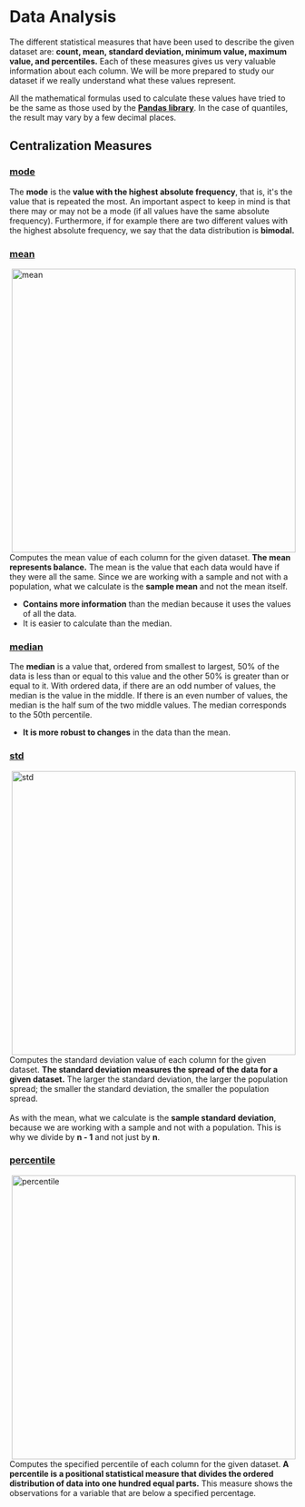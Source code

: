 # Data Analysis
The different statistical measures that have been used to describe the given dataset are: **count, mean, standard deviation, minimum value, maximum value, and percentiles.** Each of these measures gives us very valuable information about each column. We will be more prepared to study our dataset if we really understand what these values represent.<br>

All the mathematical formulas used to calculate these values have tried to be the same as those used by the **[Pandas library](https://pandas.pydata.org)**. In the case of quantiles, the result may vary by a few decimal places.

## Centralization Measures

### [mode](https://pandas.pydata.org/docs/reference/api/pandas.DataFrame.mode.html)
The **mode** is the **value with the highest absolute frequency**, that is, it's the value that is repeated the most. An important aspect to keep in mind is that there may or may not be a mode (if all values have the same absolute frequency). Furthermore, if for example there are two different values with the highest absolute frequency, we say that the data distribution is **bimodal.**

### [mean](https://pandas.pydata.org/docs/reference/api/pandas.DataFrame.mean.html)

<img align="right" width="500" alt="mean" src="https://user-images.githubusercontent.com/74931024/173940847-c0fefb99-6ee7-48d4-b1d9-fcf1544ab951.png">

Computes the mean value of each column for the given dataset. **The mean represents balance.** The mean is the value that each data would have if they were all the same. Since we are working with a sample and not with a population, what we calculate is the **sample mean** and not the mean itself.

- **Contains more information** than the median because it uses the values of all the data.
- It is easier to calculate than the median.

### [median](https://pandas.pydata.org/docs/reference/api/pandas.DataFrame.median.html)
The **median** is a value that, ordered from smallest to largest, 50% of the data is less than or equal to this value and the other 50% is greater than or equal to it. With ordered data, if there are an odd number of values, the median is the value in the middle. If there is an even number of values, the median is the half sum of the two middle values. The median corresponds to the 50th percentile.

- **It is more robust to changes** in the data than the mean.

### [std](https://pandas.pydata.org/docs/reference/api/pandas.DataFrame.std.html)

<img align="right" width="500" alt="std" src="https://user-images.githubusercontent.com/74931024/173956465-4fb26ca5-aa5b-44ea-aaf4-e759e880652f.png">

Computes the standard deviation value of each column for the given dataset. **The standard deviation measures the spread of the data for a given dataset.** The larger the standard deviation, the larger the population spread; the smaller the standard deviation, the smaller the population spread.<br><br>
As with the mean, what we calculate is the **sample standard deviation**, because we are working with a sample and not with a population. This is why we divide by **n - 1** and not just by **n**.

### [percentile](https://pandas.pydata.org/docs/reference/api/pandas.DataFrame.quantile.html)

<img align="right" width="500" alt="percentile" src="https://user-images.githubusercontent.com/74931024/173941137-61091559-3f88-429d-92a2-c3556a00a01b.png">

Computes the specified percentile of each column for the given dataset. **A percentile is a positional statistical measure that divides the ordered distribution of data into one hundred equal parts.** This measure shows the observations for a variable that are below a specified percentage.
